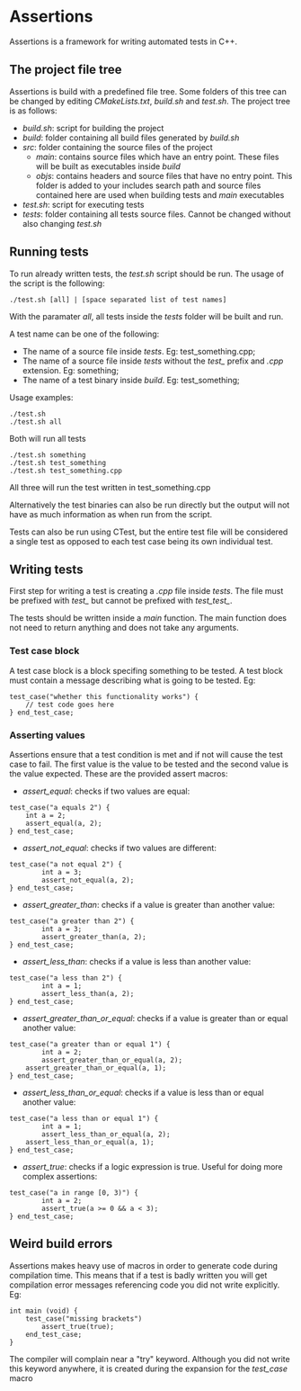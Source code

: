 # Assertions
Assertions is a framework for writing automated tests in C++.

## The project file tree
Assertions is build with a predefined file tree. Some folders of this tree can be changed by editing _CMakeLists.txt_, _build.sh_ and _test.sh_. The project tree is as follows:
- _build.sh_: script for building the project
- _build_: folder containing all build files generated by _build.sh_
- _src_: folder containing the source files of the project
	- _main_: contains source files which have an entry point. These files will be built as executables inside _build_
	- _objs_: contains headers and source files that have no entry point. This folder is added to your includes search path and source files contained here are used when building tests and _main_ executables
- _test.sh_: script for executing tests
- _tests_: folder containing all tests source files. Cannot be changed without also changing _test.sh_ 

## Running tests
To run already written tests, the _test.sh_ script should be run. The usage of the script is the following: 
```
./test.sh [all] | [space separated list of test names]
```
With the paramater _all_, all tests inside the _tests_ folder will be built and run.

A test name can be one of the following:
* The name of a source file inside _tests_. Eg: test_something.cpp;
* The name of a source file inside _tests_ without the _test\__ prefix and _.cpp_ extension. Eg: something;
* The name of a test binary inside _build_. Eg: test_something;

Usage examples:
```
./test.sh
./test.sh all
```
Both will run all tests
```
./test.sh something
./test.sh test_something
./test.sh test_something.cpp
```
All three will run the test written in test\_something.cpp

Alternatively the test binaries can also be run directly but the output will not have as much information as when run from the script.

Tests can also be run using CTest, but the entire test file will be considered a single test as opposed to each test case being its own individual test.

## Writing tests
First step for writing a test is creating a _.cpp_ file inside _tests_. The file must be prefixed with _test\__ but cannot be prefixed with _test\_test\__.

The tests should be written inside a _main_ function. The main function does not need to return anything and does not take any arguments.

### Test case block
A test case block is a block specifing something to be tested. A test block must contain a message describing what is going to be tested. Eg:
```
test_case("whether this functionality works") {
	// test code goes here
} end_test_case;
```

### Asserting values
Assertions ensure that a test condition is met and if not will cause the test case to fail. The first value is the value to be tested and the second value is the value expected. These are the provided assert macros:
* _assert\_equal_: checks if two values are equal:
```
test_case("a equals 2") {
	int a = 2;
	assert_equal(a, 2);
} end_test_case;
```
* _assert\_not\_equal_: checks if two values are different:
```
test_case("a not equal 2") {
        int a = 3;
        assert_not_equal(a, 2);
} end_test_case;
```
* _assert\_greater\_than_: checks if a value is greater than another value:
```
test_case("a greater than 2") {
        int a = 3;
        assert_greater_than(a, 2);
} end_test_case;
```
* _assert\_less\_than_: checks if a value is less than another value:
```
test_case("a less than 2") {
        int a = 1;
        assert_less_than(a, 2);
} end_test_case;
```
* _assert\_greater\_than\_or\_equal_: checks if a value is greater than or equal another value:
```
test_case("a greater than or equal 1") {
        int a = 2;
        assert_greater_than_or_equal(a, 2);
	assert_greater_than_or_equal(a, 1);
} end_test_case;
```
* _assert\_less\_than\_or\_equal_: checks if a value is less than or equal another value:
```
test_case("a less than or equal 1") {
        int a = 1;
        assert_less_than_or_equal(a, 2);
	assert_less_than_or_equal(a, 1);
} end_test_case;
```
* _assert\_true_: checks if a logic expression is true. Useful for doing more complex assertions:
```
test_case("a in range [0, 3)") {
        int a = 2;
        assert_true(a >= 0 && a < 3);
} end_test_case;
```
## Weird build errors
Assertions makes heavy use of macros in order to generate code during compilation time. This means that if a test is badly written you will get compilation error messages referencing code you did not write explicitly. Eg:
```
int main (void) {
	test_case("missing brackets")
		assert_true(true);
	end_test_case;
}
```
The compiler will complain near a "try" keyword. Although you did not write this keyword anywhere, it is created during the expansion for the _test\_case_ macro



